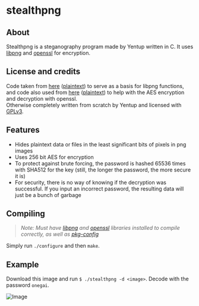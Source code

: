 # stealthpng

## About

Stealthpng is a steganography program made by Yentup written in C. It uses [libpng](http://libpng.org/pub/png/libpng.html) and [openssl](https://www.openssl.org/) for encryption.

## License and credits

Code taken from [here](http://zarb.org/~gc/html/libpng.html) ([plaintext](http://zarb.org/~gc/resource/libpng-short-example.c)) to serve as a basis for libpng functions, and code also used from [here](http://saju.net.in/blog/?p=36) ([plaintext](http://saju.net.in/code/misc/openssl_aes.c.txt)) to help with the AES encryption and decryption with openssl.  
Otherwise completely written from scratch by Yentup and licensed with [GPLv3](https://www.gnu.org/licenses/gpl.html).

## Features

* Hides plaintext data or files in the least significant bits of pixels in png images
* Uses 256 bit AES for encryption
 * To protect against brute forcing, the password is hashed 65536 times with SHA512 for the key (still, the longer the password, the more secure it is)
 * For security, there is no way of knowing if the decryption was successful. If you input an incorrect password, the resulting data will just be a bunch of garbage

## Compiling
> _Note: Must have [libpng](http://libpng.org/pub/png/libpng.html) and [openssl](https://www.openssl.org/) libraries installed to compile correctly, as well as [pkg-config](http://www.freedesktop.org/wiki/Software/pkg-config/)_

Simply run `./configure` and then `make`.

## Example

Download this image and run `$ ./stealthpng -d <image>`. Decode with the password `onegai`.

![Image](http://i.imgur.com/SFUSLoz.png)
